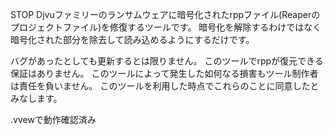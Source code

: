 STOP Djvuファミリーのランサムウェアに暗号化されたrppファイル(Reaperのプロジェクトファイル)を修復するツールです。
暗号化を解除するわけではなく暗号化された部分を除去して読み込めるようにするだけです。

バグがあったとしても更新するとは限りません。
このツールでrppが復元できる保証はありません。
このツールによって発生した如何なる損害もツール制作者は責任を負いません。
このツールを利用した時点でこれらのことに同意したとみなします。

.vvewで動作確認済み